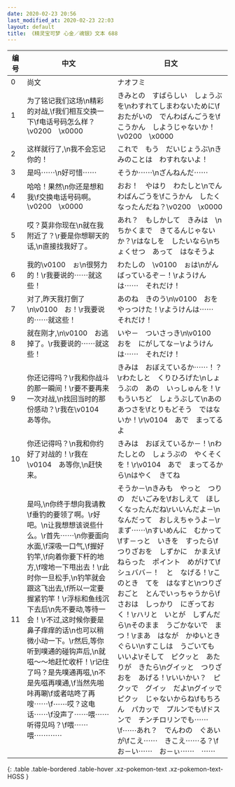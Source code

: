 ```yaml
---
date: 2020-02-23 20:56
last_modified_at: 2020-02-23 22:03
layout: default
title: 《精灵宝可梦 心金／魂银》文本 688
---
```

| 编号 | 中文 | 日文 |
| ---- | ---- | ---- |
| 0 | 尚文 | ナオフミ |
| 1 | 为了铭记我们这场\n精彩的对战,\f我们相互交换一下\f电话号码怎么样？\v0200　\x0000 | きみとの　すばらしい　しょうぶを\nわすれてしまわないために\fおたがいの　でんわばんごうを\fこうかん　しようじゃないか！\v0200　\x0000 |
| 2 | 这样就行了,\n我不会忘记你的！ | これで　もう　だいじょうぶ\nきみのことは　わすれないよ！ |
| 3 | 是吗⋯⋯\n好可惜⋯⋯ | そうか⋯⋯\nざんねんだ⋯⋯ |
| 4 | 哈哈！果然\n你还是想和我\f交换电话号码啊。\v0200　\x0000 | おお！　やはり　わたしと\nでんわばんごうを\fこうかん　したくなったんだね？\v0200　\x0000 |
| 5 | 哎？莫非你现在\n就在我附近了？\r要是你想聊天的话,\n直接找我好了。 | あれ？　もしかして　きみは　\nちかくまで　きてるんじゃないか？\rはなしを　したいなら\nちょくせつ　あって　はなそうよ |
| 6 | 我的\v0100　ぉ\n很努力的！\r我要说的⋯⋯就这些！ | わたしの　\v0100　ぉは\nがんばっているぞ－！\rようけんは⋯⋯　それだけ！ |
| 7 | 对了,昨天我打倒了\n\v0100　お！\r我要说的⋯⋯就这些！ | あのね　きのう\n\v0100　おを　やっつけた！\rようけんは⋯⋯　それだけ！ |
| 8 | 就在刚才,\n\v0100　お逃掉了。\r我要说的⋯⋯就这些！ | いや－　ついさっき\n\v0100　おを　にがしてな－\rようけんは⋯⋯　それだけ！ |
| 9 | 你还记得吗？\r我和你战斗的那一瞬间！\r要不要再来一次对战,\n找回当时的那份感动？\r我在\v0104　あ等你。 | きみは　おぼえているか⋯⋯！？\rわたしと　くりひろげた\nしょうぶの　あの　いっしゅんを！\rもういちど　しょうぶして\nあの　あつさを\fとりもどそう　ではないか！\r\v0104　あで　まってるよ |
| 10 | 你还记得吗？\n我和你约好了对战的！\r我在\v0104　あ等你,\n赶快来。 | きみは　おぼえているか－！\nわたしとの　しょうぶの　やくそくを！\r\v0104　あで　まってるから\nはやく　きてね |
| 11 | 是吗,\n你终于想向我请教\f垂钓的要领了啊。\r好吧。\n让我想想该说些什么。\r首先⋯⋯\n你要面向水面,\f深吸一口气,\f握好钓竿,\f向着你要下杆的地方,\f嗖地一下甩出去！\r此时你一旦松手,\n钓竿就会跟这飞出去,\f所以一定要握紧钓竿！\r浮标和鱼线沉下去后\n先不要动,等待一会！\r不过,这时候你要是鼻子痒痒的话\n也可以稍微小动一下。\r然后,等你听到噗通的碰钩声后,\n就嗞～～地赶忙收杆！\r记住了吗？是先噗通再嗞,\n不是先嗞再噗通,\f当然先啪咔再唰\f或者咕咚了再嗖⋯⋯\f⋯⋯哎？这电话⋯⋯\f没声了⋯⋯喂⋯⋯听得见吗？\f喂⋯⋯喂⋯⋯⋯⋯　 | そうか－\nきみも　やっと　つりの　だいごみを\fおしえて　ほしくなったんだね\rいいんだよ－\nなんだって　おしえちゃうよ－\rまず⋯⋯\nすいめんに　むかって\fす－っと　いきを　すったら\fつりざおを　しずかに　かまえ\fねらった　ポイント　めがけて\fシュババ－！　と　なげる！\rこのとき　てを　はなすと\nつりざおごと　とんでいっちゃうから\fさおは　しっかり　にぎっておく！\rハリと　いとが　しずんだら\nそのまま　うごかないで　まつ！\rまあ　はなが　かゆいとき　ぐらい\nすこしは　うごいても　いいよ\rそして　ピクッと　あたりが　きたら\nグイッと　つりざおを　あげる！\rいいかい？　ピクッで　グイッ　だよ\nグイッで　ピクッ　じゃないからね\fもちろん　パカッで　プルンでも\fドスンで　チンチロリンでも⋯⋯\f⋯⋯あれ？　でんわの　ぐあいが\fこえ⋯⋯　きこえ⋯⋯る？\fお－い⋯⋯　お－ぃ⋯⋯　⋯⋯　 |
{: .table .table-bordered .table-hover .xz-pokemon-text .xz-pokemon-text-HGSS }
